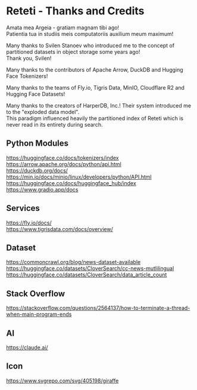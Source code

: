 # Reteti - Thanks and Credits

Amata mea Argeia - gratiam magnam tibi ago!  
Patientia tua in studiis meis computatoriis auxilium meum maximum!  

Many thanks to Svilen Stanoev who introduced me to the concept of partitioned datasets in object storage some years ago!  
Thank you, Svilen!  

Many thanks to the contributors of Apache Arrow, DuckDB and Hugging Face Tokenizers!  

Many thanks to the teams of Fly.io, Tigris Data, MinIO, Cloudflare R2 and Hugging Face Datasets!  

Many thanks to the creators of HarperDB, Inc.! Their system introduced me to the "exploded data model".  
This paradigm influenced heavily the partitioned index of Reteti which is never read in its entirety during search.

## Python Modules

https://huggingface.co/docs/tokenizers/index  
https://arrow.apache.org/docs/python/api.html  
https://duckdb.org/docs/  
https://min.io/docs/minio/linux/developers/python/API.html  
https://huggingface.co/docs/huggingface_hub/index  
https://www.gradio.app/docs  

## Services

https://fly.io/docs/  
https://www.tigrisdata.com/docs/overview/  

## Dataset

https://commoncrawl.org/blog/news-dataset-available  
https://huggingface.co/datasets/CloverSearch/cc-news-mutlilingual  
https://huggingface.co/datasets/CloverSearch/data_article_count  

## Stack Overflow

https://stackoverflow.com/questions/2564137/how-to-terminate-a-thread-when-main-program-ends  

## AI

https://claude.ai/  

## Icon

https://www.svgrepo.com/svg/405198/giraffe  
